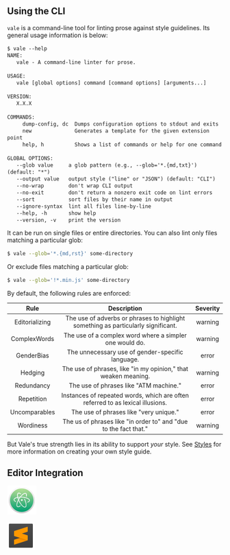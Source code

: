 ## Using the CLI

`vale` is a command-line tool for linting prose against style guidelines. Its general usage information is below:

```none
$ vale --help
NAME:
   vale - A command-line linter for prose.

USAGE:
   vale [global options] command [command options] [arguments...]

VERSION:
   X.X.X

COMMANDS:
     dump-config, dc  Dumps configuration options to stdout and exits
     new              Generates a template for the given extension point
     help, h          Shows a list of commands or help for one command

GLOBAL OPTIONS:
   --glob value     a glob pattern (e.g., --glob='*.{md,txt}') (default: "*")
   --output value   output style ("line" or "JSON") (default: "CLI")
   --no-wrap        don't wrap CLI output
   --no-exit        don't return a nonzero exit code on lint errors
   --sort           sort files by their name in output
   --ignore-syntax  lint all files line-by-line
   --help, -h       show help
   --version, -v    print the version
```
It can be run on single files or entire directories. You can also lint only files matching a particular glob:

```bash
$ vale --glob='*.{md,rst}' some-directory
```

Or exclude files matching a particular glob:


```bash
$ vale --glob='!*.min.js' some-directory
```

By default, the following rules are enforced:

<!-- vale off -->

| Rule           | Description                                                                        | Severity |
|:--------------:|:----------------------------------------------------------------------------------:|:--------:|
| Editorializing |  The use of adverbs or phrases to highlight something as particularly significant. | warning  |
| ComplexWords   |  The use of a complex word where a simpler one would do.                           | warning  |
| GenderBias     |  The unnecessary use of gender-specific language.                                  |   error  |
| Hedging        |  The use of phrases, like "in my opinion," that weaken meaning.                    | warning  |
| Redundancy     |  The use of phrases like "ATM machine."                                            |   error  |
| Repetition     |  Instances of repeated words, which are often referred to as lexical illusions.    |   error  |
| Uncomparables  |  The use of phrases like "very unique."                                            |   error  |
| Wordiness      |  The us of phrases like "in order to" and "due to the fact that."                  | warning  |

<!-- vale on -->

But Vale's true strength lies in its ability to support *your* style. See [Styles](https://valelint.github.io/docs/styles/) for more information on creating your own style guide.

## Editor Integration

<!-- vale docs.Branding = NO -->

<p>
<a href="https://github.com/TimKam/atomic-vale"><img alt="Atom Logo" src="../img/atom.png" width="68" height="68"></a>

<a href="https://github.com/ValeLint/SubVale"><img alt="Sublime Text Logo" src="../img/sublime.png" width="64" height="64"></a>
</p>

<!-- vale docs.Branding = YES -->

[Editorializing]: https://en.wikipedia.org/wiki/Wikipedia:Manual_of_Style/Words_to_watch#Editorializing
[ComplexWords]: http://www.plainlanguage.gov/howto/wordsuggestions/complexabstract.cfm

